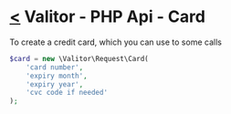 [<](../index.md) Valitor - PHP Api - Card
======================================

To create a credit card, which you can use to some calls

```php
$card = new \Valitor\Request\Card(
    'card number',
    'expiry month',
    'expiry year',
    'cvc code if needed'
);
```

